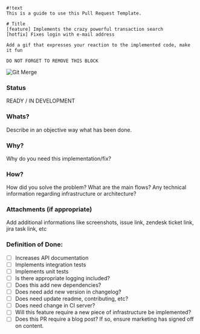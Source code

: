 ```
#!text
This is a guide to use this Pull Request Template.

# Title
[feature] Implements the crazy powerful transaction search
[hotfix] Fixes login with e-mail address

Add a gif that expresses your reaction to the implemented code, make it fun

DO NOT FORGET TO REMOVE THIS BLOCK
```
![Git Merge](https://media.giphy.com/media/cFkiFMDg3iFoI/giphy.gif)

### Status

READY / IN DEVELOPMENT

### Whats?

Describe in an objective way what has been done.

### Why?

Why do you need this implementation/fix? 

### How?

How did you solve the problem? What are the main flows? Any technical information regarding infrastructure or architecture?

### Attachments (if appropriate)

Add additional informations like screenshots, issue link, zendesk ticket link, jira task link, etc

### Definition of Done:
- [ ] Increases API documentation
- [ ] Implements integration tests
- [ ] Implements unit tests
- [ ] Is there appropriate logging included?
- [ ] Does this add new dependencies?
- [ ] Does need add new version in changelog?
- [ ] Does need update readme, contributing, etc?
- [ ] Does need change in CI server?
- [ ] Will this feature require a new piece of infrastructure be implemented?
- [ ] Does this PR require a blog post? If so, ensure marketing has signed off on content.
